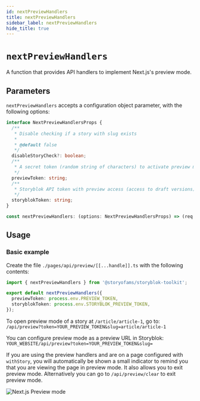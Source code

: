 ```yaml
---
id: nextPreviewHandlers
title: nextPreviewHandlers
sidebar_label: nextPreviewHandlers
hide_title: true
---
```


# `nextPreviewHandlers`

A function that provides API handlers to implement Next.js's preview mode.

## Parameters

`nextPreviewHandlers` accepts a configuration object parameter, with the following options:

```ts no-transpile
interface NextPreviewHandlersProps {
  /**
   * Disable checking if a story with slug exists
   *
   * @default false
   */
  disableStoryCheck?: boolean;
  /**
   * A secret token (random string of characters) to activate preview mode.
   */
  previewToken: string;
  /**
   * Storyblok API token with preview access (access to draft versions)
   */
  storyblokToken: string;
}

const nextPreviewHandlers: (options: NextPreviewHandlersProps) => (req: NextApiRequest, res: NextApiResponse) => Promise<void | NextApiResponse<any>>
```

## Usage

### Basic example

Create the file `./pages/api/preview/[[...handle]].ts` with the following contents:

```ts
import { nextPreviewHandlers } from '@storyofams/storyblok-toolkit';

export default nextPreviewHandlers({
  previewToken: process.env.PREVIEW_TOKEN,
  storyblokToken: process.env.STORYBLOK_PREVIEW_TOKEN,
});
```

To open preview mode of a story at `/article/article-1`, go to:
`/api/preview?token=YOUR_PREVIEW_TOKEN&slug=article/article-1`

You can configure preview mode as a preview URL in Storyblok:
`YOUR_WEBSITE/api/preview?token=YOUR_PREVIEW_TOKEN&slug=`

If you are using the preview handlers and are on a page configured with `withStory`, you will automatically be shown a small indicator to remind you that you are viewing the page in preview mode. It also allows you to exit preview mode. Alternatively you can go to `/api/preview/clear` to exit preview mode.

![Next.js Preview mode](/img/preview-mode.png)
